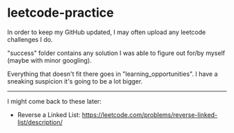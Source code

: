 # leetcode-practice

In order to keep my GitHub updated, I may often upload any leetcode challenges I do.

"success" folder contains any solution I was able to figure out for/by myself (maybe with minor googling).

Everything that doesn't fit there goes in "learning_opportunities". I have a sneaking suspicion it's going to be a lot bigger.

--------------
I might come back to these later:

- Reverse a Linked List: https://leetcode.com/problems/reverse-linked-list/description/
